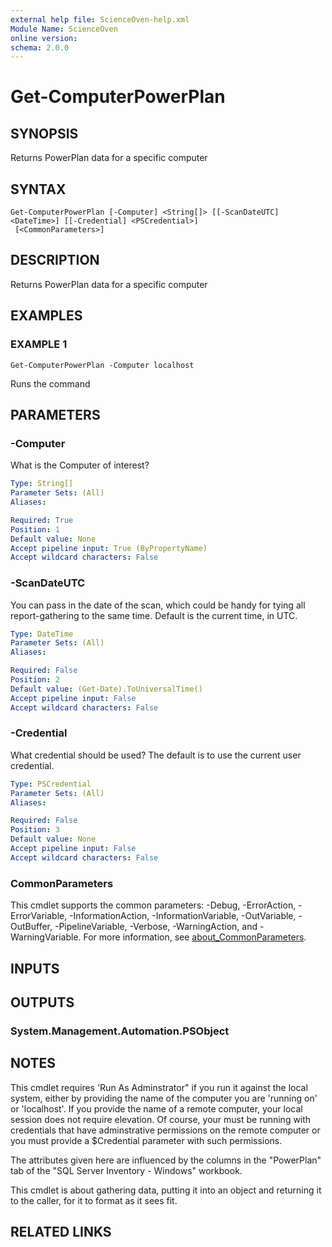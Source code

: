 ```yaml
---
external help file: ScienceOven-help.xml
Module Name: ScienceOven
online version:
schema: 2.0.0
---
```


# Get-ComputerPowerPlan

## SYNOPSIS
Returns PowerPlan data for a specific computer

## SYNTAX

```
Get-ComputerPowerPlan [-Computer] <String[]> [[-ScanDateUTC] <DateTime>] [[-Credential] <PSCredential>]
 [<CommonParameters>]
```

## DESCRIPTION
Returns PowerPlan data for a specific computer

## EXAMPLES

### EXAMPLE 1
```
Get-ComputerPowerPlan -Computer localhost
```

Runs the command

## PARAMETERS

### -Computer
What is the Computer of interest?

```yaml
Type: String[]
Parameter Sets: (All)
Aliases:

Required: True
Position: 1
Default value: None
Accept pipeline input: True (ByPropertyName)
Accept wildcard characters: False
```

### -ScanDateUTC
You can pass in the date of the scan, which could be handy for tying all report-gathering to the same time.
Default is the
current time, in UTC.

```yaml
Type: DateTime
Parameter Sets: (All)
Aliases:

Required: False
Position: 2
Default value: (Get-Date).ToUniversalTime()
Accept pipeline input: False
Accept wildcard characters: False
```

### -Credential
What credential should be used?
The default is to use the current user credential.

```yaml
Type: PSCredential
Parameter Sets: (All)
Aliases:

Required: False
Position: 3
Default value: None
Accept pipeline input: False
Accept wildcard characters: False
```

### CommonParameters
This cmdlet supports the common parameters: -Debug, -ErrorAction, -ErrorVariable, -InformationAction, -InformationVariable, -OutVariable, -OutBuffer, -PipelineVariable, -Verbose, -WarningAction, and -WarningVariable. For more information, see [about_CommonParameters](http://go.microsoft.com/fwlink/?LinkID=113216).

## INPUTS

## OUTPUTS

### System.Management.Automation.PSObject
## NOTES
This cmdlet requires 'Run As Adminstrator" if you run it against the local system, either by providing the name of the
computer you are 'running on' or 'localhost'.
If you provide the name of a remote computer, your local session does not
require elevation.
Of course, your must be running with credentials that have adminstrative permissions on the remote
computer or you must provide a $Credential parameter with such permissions.

The attributes given here are influenced by the columns in the "PowerPlan" tab of the "SQL Server Inventory - Windows" workbook.

This cmdlet is about gathering data, putting it into an object and returning it to the caller, for it to format as it sees fit.

## RELATED LINKS
